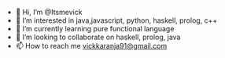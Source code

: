 - 👋 Hi, I’m @Itsmevick
- 👀 I’m interested in java,javascript, python, haskell, prolog, c++
- 🌱 I’m currently learning pure functional language
- 💞️ I’m looking to collaborate on haskell, prolog, java
- 📫 How to reach me vickkaranja91@gmail.com

<!---
Itsmevick/Itsmevick is a ✨ special ✨ repository because its `README.md` (this file) appears on your GitHub profile.
You can click the Preview link to take a look at your changes.
--->
